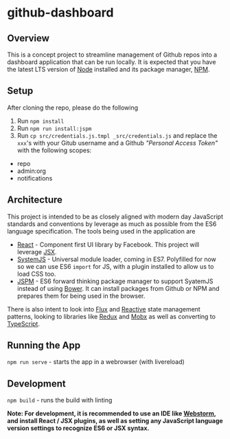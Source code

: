 # github-dashboard

## Overview
This is a concept project to streamline management of Github repos into a dashboard application that can be run locally.
It is expected that you have the latest LTS version of [Node][] installed and its package manager, [NPM][].

[Node]: https://nodejs.org/
[NPM]: https://www.npmjs.com/

## Setup
After cloning the repo, please do the following

1. Run `npm install`
2. Run `npm run install:jspm`
3. Run `cp src/credentials.js.tmpl _src/credentials.js` and replace the `xxx`'s with your Gitub username and a Github
_"Personal Access Token"_ with the following scopes:

- repo
- admin:org
- notifications

## Architecture
This project is intended to be as closely aligned with modern day JavaScript standards and conventions by leverage as
much as possible from the ES6 language specification.  The tools being used in the application are

- [React][] - Component first UI library by Facebook.  This project will leverage [JSX].
- [SystemJS][] - Universal module loader, coming in ES7.  Polyfilled for now so we can use ES6 `import` for JS, with
a plugin installed to allow us to load CSS too.
- [JSPM] - ES6 forward thinking package manager to support SyatemJS instead of using [Bower][].  It can install packages
from Github or NPM and prepares them for being used in the browser.

There is also intent to look into [Flux] and [Reactive] state management patterns, looking to libraries like [Redux]
and [Mobx] as well as converting to [TypeScript].

[React]: https://facebook.github.io/react/
[JSX]: https://facebook.github.io/react/docs/jsx-in-depth.html
[SystemJS]: https://github.com/systemjs/systemjs
[JSPM]: http://jspm.io/
[Bower]: http://bower.io/
[Flux]: https://facebook.github.io/flux/
[Reactive]: https://github.com/Reactive-Extensions/RxJS
[Redux]: https://github.com/reactjs/redux
[Mobx]: https://github.com/mobxjs/mobx
[TypeScript]: https://www.typescriptlang.org/


## Running the App
`npm run serve` - starts the app in a webrowser (with livereload)

## Development
`npm build` - runs the build with linting

**Note: For development, it is recommended to use an IDE like [Webstorm][], and install React / JSX plugins, as well
as setting any JavaScript language version settings to recognize ES6 or JSX syntax.**

[Webstorm]: https://www.jetbrains.com/webstorm/